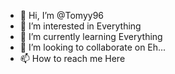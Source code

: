 - 👋 Hi, I’m @Tomyy96
- 👀 I’m interested in Everything
- 🌱 I’m currently learning Everything
- 💞️ I’m looking to collaborate on Eh...
- 📫 How to reach me Here

<!---
Tomyy96/Tomyy96 is a ✨ special ✨ repository because its `README.md` (this file) appears on your GitHub profile.
You can click the Preview link to take a look at your changes.
--->
